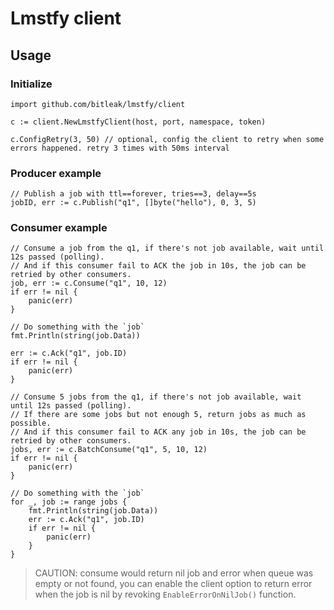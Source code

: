 # Lmstfy client

## Usage

### Initialize

```
import github.com/bitleak/lmstfy/client

c := client.NewLmstfyClient(host, port, namespace, token)

c.ConfigRetry(3, 50) // optional, config the client to retry when some errors happened. retry 3 times with 50ms interval 
```

### Producer example

```
// Publish a job with ttl==forever, tries==3, delay==5s
jobID, err := c.Publish("q1", []byte("hello"), 0, 3, 5)
```

### Consumer example

```
// Consume a job from the q1, if there's not job available, wait until 12s passed (polling).
// And if this consumer fail to ACK the job in 10s, the job can be retried by other consumers.
job, err := c.Consume("q1", 10, 12)
if err != nil {
    panic(err)
}

// Do something with the `job`
fmt.Println(string(job.Data))

err := c.Ack("q1", job.ID)
if err != nil {
    panic(err)
}
```

```$golang
// Consume 5 jobs from the q1, if there's not job available, wait until 12s passed (polling).
// If there are some jobs but not enough 5, return jobs as much as possible.
// And if this consumer fail to ACK any job in 10s, the job can be retried by other consumers.
jobs, err := c.BatchConsume("q1", 5, 10, 12)
if err != nil {
    panic(err)
}

// Do something with the `job`
for _, job := range jobs {
    fmt.Println(string(job.Data))
    err := c.Ack("q1", job.ID)
    if err != nil {
        panic(err)
    }
}

```

> CAUTION: consume would return nil job and error when queue was empty or not found, you can enable
the client option to return error when the job is nil by revoking `EnableErrorOnNilJob()` function. 
